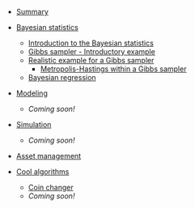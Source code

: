 * [Summary](README.md)

- [Bayesian statistics](Bayesian_statistics/README.md)
  - [Introduction to the Bayesian statistics](Bayesian_statistics/Bayesian_intro.md)
  - [Gibbs sampler - Introductory example](Bayesian_statistics/Gibbs_sampler/README.md)
  - [Realistic example for a Gibbs sampler](Bayesian_statistics/Gibbs_sampler/real_gibbs_sampler.R)
    - [Metropolis-Hastings within a Gibbs sampler](Bayesian_statistics/MH_within_Gibbs/README.md)
  - [Bayesian regression](Bayesian_statistics/Bayesian_regression/README.md) 

- [Modeling](Modeling/README.md) 
  - _Coming soon!_
- [Simulation](Simulation/README.md) 
  - _Coming soon!_
- [Asset management](Asset_management/README.md)
- [Cool algorithms](Algorithms/README.md)
  - [Coin changer](Algorithms/coin_changer/README.md)
  - _Coming soon!_

